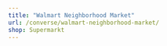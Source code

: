 ```yaml
---
title: "Walmart Neighborhood Market"
url: /converse/walmart-neighborhood-market/
shop: Supermarkt
---
```

